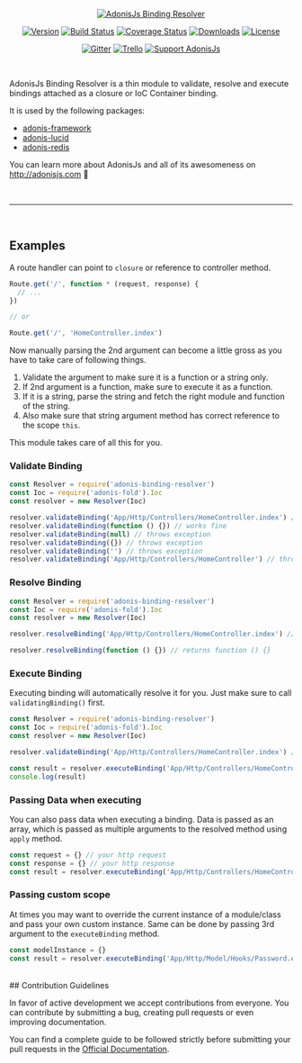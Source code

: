 <p align="center">
  <a href="http://adonisjs.com"><img src="https://cloud.githubusercontent.com/assets/2793951/21800144/8fdcdef6-d71c-11e6-9463-51f5be126faa.png" alt="AdonisJs Binding Resolver"></a>
</p>

<p align="center">
  <a href="https://www.npmjs.com/package/adonis-binding-resolver"><img src="https://img.shields.io/npm/v/adonis-binding-resolver.svg?style=flat-square" alt="Version"></a>
  <a href="https://travis-ci.org/adonisjs/adonis-binding-resolver"><img src="https://img.shields.io/travis/adonisjs/adonis-binding-resolver/master.svg?style=flat-square" alt="Build Status"></a>
  <a href="https://coveralls.io/github/adonisjs/adonis-binding-resolver?branch=master"><img src="https://img.shields.io/coveralls/adonisjs/adonis-binding-resolver/master.svg?style=flat-square" alt="Coverage Status"></a>
  <a href="https://www.npmjs.com/package/adonis-binding-resolver"><img src="https://img.shields.io/npm/dt/adonis-binding-resolver.svg?style=flat-square" alt="Downloads"></a>
  <a href="https://opensource.org/licenses/MIT"><img src="https://img.shields.io/npm/l/adonis-binding-resolver.svg?style=flat-square" alt="License"></a>
</p>

<p align="center">
  <a href="https://gitter.im/adonisjs/adonis-framework"><img src="https://img.shields.io/badge/gitter-join%20us-1DCE73.svg?style=flat-square" alt="Gitter"></a>
  <a href="https://trello.com/b/yzpqCgdl/adonis-for-humans"><img src="https://img.shields.io/badge/trello-roadmap-89609E.svg?style=flat-square" alt="Trello"></a>
  <a href="https://www.patreon.com/adonisframework"><img src="https://img.shields.io/badge/patreon-support%20AdonisJs-brightgreen.svg?style=flat-square" alt="Support AdonisJs"></a>
</p>

<br>

AdonisJs Binding Resolver is a thin module to validate, resolve and execute bindings attached as a closure or IoC Container binding.

It is used by the following packages:

* [adonis-framework](https://github.com/adonisjs/adonis-framework)
* [adonis-lucid](https://github.com/adonisjs/adonis-lucid)
* [adonis-redis](https://github.com/adonisjs/adonis-redis)

You can learn more about AdonisJs and all of its awesomeness on http://adonisjs.com :rocket:

<br>
<hr>
<br>

## Examples

A route handler can point to `closure` or reference to controller method.

```javascript
Route.get('/', function * (request, response) {
  // ...
})

// or

Route.get('/', 'HomeController.index')
```

Now manually parsing the 2nd argument can become a little gross as you have to take care of following things.

1. Validate the argument to make sure it is a function or a string only.
2. If 2nd argument is a function, make sure to execute it as a function.
3. If it is a string, parse the string and fetch the right module and function of the string.
4. Also make sure that string argument method has correct reference to the scope `this`.

This module takes care of all this for you.

### Validate Binding
```javascript
const Resolver = require('adonis-binding-resolver')
const Ioc = require('adonis-fold').Ioc
const resolver = new Resolver(Ioc)

resolver.validateBinding('App/Http/Controllers/HomeController.index') // works fine
resolver.validateBinding(function () {}) // works fine
resolver.validateBinding(null) // throws exception
resolver.validateBinding({}) // throws exception
resolver.validateBinding('') // throws exception
resolver.validateBinding('App/Http/Controllers/HomeController') // throws exception, since method is not defined
```


### Resolve Binding
```javascript
const Resolver = require('adonis-binding-resolver')
const Ioc = require('adonis-fold').Ioc
const resolver = new Resolver(Ioc)

resolver.resolveBinding('App/Http/Controllers/HomeController.index') // returns {instance: HomeController, method: 'index'}

resolver.resolveBinding(function () {}) // returns function () {}
```

### Execute Binding

Executing binding will automatically resolve it for you. Just make sure to call `validatingBinding()` first.

```javascript
const Resolver = require('adonis-binding-resolver')
const Ioc = require('adonis-fold').Ioc
const resolver = new Resolver(Ioc)

resolver.validateBinding('App/Http/Controllers/HomeController.index') // make sure binding is fine

const result = resolver.executeBinding('App/Http/Controllers/HomeController.index')
console.log(result)
```


### Passing Data when executing

You can also pass data when executing a binding. Data is passed as an array, which is passed as multiple arguments to the resolved method using `apply` method.

```javascript
const request = {} // your http request
const response = {} // your http response
const result = resolver.executeBinding('App/Http/Controllers/HomeController.index', [request, response])
```

### Passing custom scope

At times you may want to override the current instance of a module/class and pass your own custom instance. Same can be done by passing 3rd argument to the `executeBinding` method.

```javascript
const modelInstance = {}
const result = resolver.executeBinding('App/Http/Model/Hooks/Password.encrypt', [], modelInstance)
```

<br>
## Contribution Guidelines

In favor of active development we accept contributions from everyone. You can contribute by submitting a bug, creating pull requests or even improving documentation.

You can find a complete guide to be followed strictly before submitting your pull requests in the [Official Documentation](http://adonisjs.com/docs/contributing).
